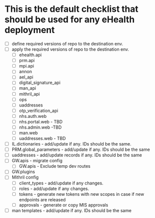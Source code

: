 # This is the default checklist that should be used for any eHealth deployment

- [ ] define required versions of repo to the destination env.
- [ ] apply the required versions of repo to the destination env.
  - [ ] ehealth.api
  - [ ] prm.api
  - [ ] mpi.api
  - [ ] annon
  - [ ] ael_api
  - [ ] digital_signature_api
  - [ ] man_api
  - [ ] mithril_api
  - [ ] ops
  - [ ] uaddresses
  - [ ] otp_verification_api
  - [ ] nhs.auth.web
  - [ ] nhs.portal.web - TBD
  - [ ] nhs.admin.web -TBD
  - [ ] man.web
  - [ ] uaddresses.web - TBD
- [ ] IL.dictionaries - add/update if any. IDs should be the same.
- [ ] PRM.global_parameters - add/update if any. IDs should be the same
- [ ] uaddresses - add/update records if any. IDs should be the same
- [ ] GW.apis - migrate config
  - [ ] GW.apis - Exclude temp dev routes
- [ ] GW.plugins
- [ ] Mithril config
  - [ ] client_types - add/update if any changes.
  - [ ] roles - add/update if any changes.
  - [ ] tokens - generate new tokens with new scopes in case if new endpoints are released
  - [ ] approvals - generate or copy MIS approvals
- [ ] man templates - add/update if any. IDs should be the same
